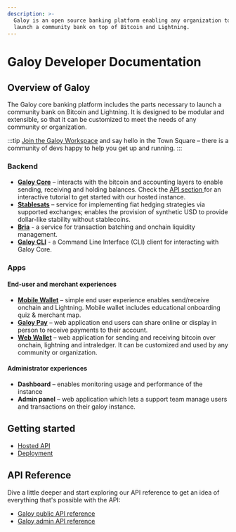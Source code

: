 ```yaml
---
description: >-
  Galoy is an open source banking platform enabling any organization to
  launch a community bank on top of Bitcoin and Lightning.
---
```


# Galoy Developer Documentation

## Overview of Galoy

The Galoy core banking platform includes the parts necessary to launch a community bank on Bitcoin and Lightning. It is designed to be modular and extensible, so that it can be customized to meet the needs of any community or organization.

:::tip
[Join the Galoy Workspace](https://chat.galoy.io) and say hello in the Town Square – there is a community of devs happy to help you get up and running.
:::

### Backend

* **[Galoy Core](/products/galoy-core)** – interacts with the bitcoin and accounting layers to enable sending, receiving and holding balances.
Check the [API section ](/api) for an interactive tutorial to get started with our hosted instance.
* **[Stablesats](/products/stablesats)** – service for implementing fiat hedging strategies via supported exchanges; enables the provision of synthetic USD to provide dollar-like stability without stablecoins.
* **[Bria](/products/bria)** - a service for transaction batching and onchain liquidity management.
* **[Galoy CLI](/products/galoy-cli)** - a Command Line Interface (CLI) client for interacting with Galoy Core.

### Apps

#### End-user and merchant experiences

* **[Mobile Wallet](https://github.com/GaloyMoney/galoy-mobile)** – simple end user experience enables send/receive onchain and Lightning. Mobile wallet includes educational onboarding quiz & merchant map.
* **[Galoy Pay](https://github.com/GaloyMoney/galoy-pay)** – web application end users can share online or display in person to receive payments to their account.
* **[Web Wallet](https://github.com/GaloyMoney/web-wallet)** – web application for sending and receiving bitcoin over onchain, lightning and intraledger. It can be customized and used by any community or organization.

#### Administrator experiences

* **Dashboard** – enables monitoring usage and performance of the instance
* **Admin panel** – web application which lets a support team manage users and transactions on their galoy instance.

## Getting started

* [Hosted API](/api)
* [Deployment](/deployment/)

## API Reference

Dive a little deeper and start exploring our API reference to get an idea of everything that's possible with the API:
* [Galoy public API reference ](https://dev.galoy.io/public-api-reference.html)
* [Galoy admin API reference](https://dev.galoy.io/admin-api-reference.html)
